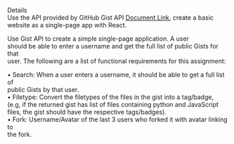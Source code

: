   
Details    
Use the API provided by GitHub Gist API [Document Link](https://docs.github.com/en/free-pro-team@latest/rest/reference/gists), create a basic     
website as a single-page app with React.    

Use Gist API to create a simple single-page application. A user     
should be able to enter a username and get the full list of public Gists for that     
user. The following are a list of functional requirements for this assignment:    

• Search: When a user enters a username, it should be able to get a full list of     
public Gists by that user.    
• Filetype: Convert the filetypes of the files in the gist into a tag/badge,     
(e.g, if the returned gist has list of files containing python and JavaScript     
files, the gist should have the respective tags/badges).    
• Fork: Username/Avatar of the last 3 users who forked it with avatar linking to     
the fork.    
